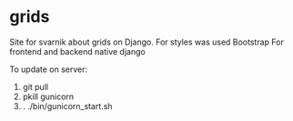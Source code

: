 # grids
Site for svarnik about grids on Django.
For styles was used Bootstrap
For frontend and backend native django

To update on server:
1. git pull
3. pkill gunicorn
4. . ./bin/gunicorn_start.sh
